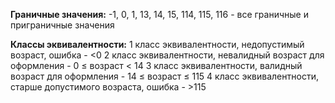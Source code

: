 **Граничные значения:**
-1, 0, 1, 13, 14, 15, 114, 115, 116 - все граничные и приграничные значения

**Классы эквивалентности:**
1 класс эквивалентности, недопустимый возраст, ошибка - <0
2 класс эквивалентности, невалидный возраст для оформления - 0 ≤ возраст < 14
3 класс эквивалентности, валидный возраст для оформления - 14 ≤ возраст ≤ 115 
4 класс эквивалентности, старше допустимого возраста, ошибка - >115
